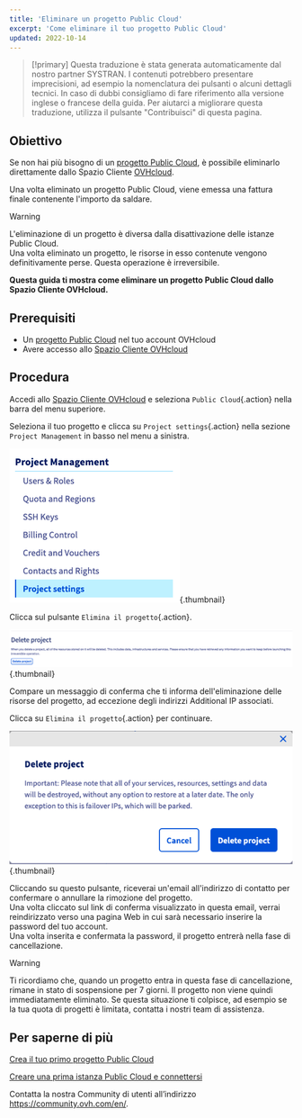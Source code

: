 ```yaml
---
title: 'Eliminare un progetto Public Cloud'
excerpt: 'Come eliminare il tuo progetto Public Cloud'
updated: 2022-10-14
---
```


> [!primary]
> Questa traduzione è stata generata automaticamente dal nostro partner SYSTRAN. I contenuti potrebbero presentare imprecisioni, ad esempio la nomenclatura dei pulsanti o alcuni dettagli tecnici. In caso di dubbi consigliamo di fare riferimento alla versione inglese o francese della guida. Per aiutarci a migliorare questa traduzione, utilizza il pulsante "Contribuisci" di questa pagina.
>


## Obiettivo

Se non hai più bisogno di un [progetto Public Cloud](https://www.ovhcloud.com/it/public-cloud/), è possibile eliminarlo direttamente dallo Spazio Cliente [OVHcloud](https://www.ovh.com/auth/?action=gotomanager&from=https://www.ovh.it/&ovhSubsidiary=it).

Una volta eliminato un progetto Public Cloud, viene emessa una fattura finale contenente l'importo da saldare.

> [!warning]
>
L'eliminazione di un progetto è diversa dalla disattivazione delle istanze Public Cloud.<br>
Una volta eliminato un progetto, le risorse in esso contenute vengono definitivamente perse. Questa operazione è irreversibile.
>

**Questa guida ti mostra come eliminare un progetto Public Cloud dallo Spazio Cliente OVHcloud.**

## Prerequisiti

- Un [progetto Public Cloud](https://www.ovhcloud.com/it/public-cloud/) nel tuo account OVHcloud
- Avere accesso allo [Spazio Cliente OVHcloud](https://www.ovh.com/auth/?action=gotomanager&from=https://www.ovh.it/&ovhSubsidiary=it)

## Procedura

Accedi allo [Spazio Cliente OVHcloud](https://www.ovh.com/auth/?action=gotomanager&from=https://www.ovh.it/&ovhSubsidiary=it) e seleziona `Public Cloud`{.action} nella barra del menu superiore.

Seleziona il tuo progetto e clicca su `Project settings`{.action} nella sezione `Project Management` in basso nel menu a sinistra.

![menu](images/deleteproject.png){.thumbnail}

Clicca sul pulsante `Elimina il progetto`{.action}.

![elimina il progetto](images/deleteproject1.png){.thumbnail}

Compare un messaggio di conferma che ti informa dell'eliminazione delle risorse del progetto, ad eccezione degli indirizzi Additional IP associati. 

Clicca su `Elimina il progetto`{.action} per continuare. 

![elimina il progetto](images/deleteproject2.png){.thumbnail}

Cliccando su questo pulsante, riceverai un'email all'indirizzo di contatto per confermare o annullare la rimozione del progetto.<br>
Una volta cliccato sul link di conferma visualizzato in questa email, verrai reindirizzato verso una pagina Web in cui sarà necessario inserire la password del tuo account.<br>
Una volta inserita e confermata la password, il progetto entrerà nella fase di cancellazione.


> [!warning]
> Ti ricordiamo che, quando un progetto entra in questa fase di cancellazione, rimane in stato di sospensione per 7 giorni. Il progetto non viene quindi immediatamente eliminato. Se questa situazione ti colpisce, ad esempio se la tua quota di progetti è limitata, contatta i nostri team di assistenza.

## Per saperne di più

[Crea il tuo primo progetto Public Cloud](/pages/public_cloud/compute/create_a_public_cloud_project)

[Creare una prima istanza Public Cloud e connettersi](/pages/public_cloud/compute/public-cloud-first-steps)

Contatta la nostra Community di utenti all’indirizzo <https://community.ovh.com/en/>.
